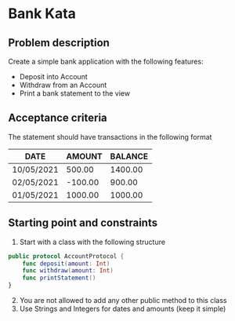 # Bank Kata

## Problem description

Create a simple bank application with the following features:

- Deposit into Account
- Withdraw from an Account
- Print a bank statement to the view

## Acceptance criteria

The statement should have transactions in the following format

| DATE       | AMOUNT   | BALANCE |
|------------|----------|---------|
| 10/05/2021 | 500.00   | 1400.00 |
| 02/05/2021 | -100.00  | 900.00  |
| 01/05/2021 | 1000.00  | 1000.00 |



## Starting point and constraints

1. Start with a class with the following structure

```swift
public protocol AccountProtocol {
    func deposit(amount: Int)
    func withdraw(amount: Int)
    func printStatement()
}
```

2. You are not allowed to add any other public method to this class
3. Use Strings and Integers for dates and amounts (keep it simple)